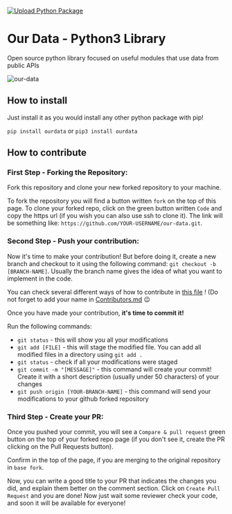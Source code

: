 [![Upload Python Package](https://github.com/IRIS-UNICAMP/our-data/actions/workflows/python-publish.yml/badge.svg)](https://github.com/IRIS-UNICAMP/our-data/actions/workflows/python-publish.yml)

# Our Data - Python3 Library
Open source python library focused on useful modules that use data from public APIs

![our-data](https://i.kym-cdn.com/entries/icons/original/000/034/467/Communist_Bugs_Bunny_Banner.jpg)

## How to install

Just install it as you would install any other python package with pip!

`pip install ourdata` or `pip3 install ourdata`

## How to contribute

### First Step - Forking the Repository:

Fork this repository and clone your new forked repository to your machine. 

To fork the repository you will find a button written `fork` on the top of this page. To clone your forked repo, click on the green button written `Code` and copy the https url (if you wish you can also use ssh to clone it). The link will be something like: `https://github.com/YOUR-USERNAME/our-data.git`.

### Second Step - Push your contribution:

Now it's time to make your contribution! But before doing it, create a new branch and checkout to it using the following command: `git checkout -b [BRANCH-NAME]`. Usually the branch name gives the idea of what you want to implement in the code.

You can check several different ways of how to contribute in [this file](CONTRIBUTING.md) ! (Do not forget to add your name in [Contributors.md](Contributors.md) 😉

Once you have made your contribution, **it's time to commit it!**

Run the following commands:

- `git status` - this will show you all your modifications 
- `git add [FILE]` - this will stage the modified file. You can add all modified files in a directory using `git add .`
- `git status` - check if all your modifications were staged 
- `git commit -m "[MESSAGE]"` - this command will create your commit! Create it with a short description (usually under 50 characters) of your changes
- `git push origin [YOUR-BRANCH-NAME]` - this command will send your modifications to your github forked repository

### Third Step - Create your PR:

Once you pushed your commit, you will see a `Compare & pull request` green button on the top of your forked repo page (if you don't see it, create the PR clicking on the Pull Requests button).

Confirm in the top of the page, if you are merging to the original repository in `base fork`.

Now, you can write a good title to your PR that indicates the changes you did, and explain them better on the comment section. Click on `Create Pull Request` and you are done! Now just wait some reviewer check your code, and soon it will be available for everyone!



